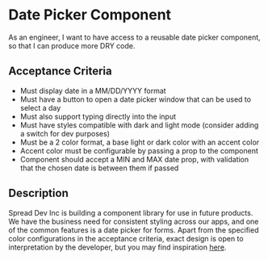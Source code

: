 # Date Picker Component
As an engineer, I want to have access to a reusable date picker component, so that I can produce more DRY code.

## Acceptance Criteria

 - Must display date in a MM/DD/YYYY format
 - Must have a button to open a date picker window that can be used to select a day
 - Must also support typing directly into the input
 - Must have styles compatible with dark and light mode (consider adding a switch for dev purposes)
 - Must be a 2 color format, a base light or dark color with an accent color
 - Accent color must be configurable by passing a prop to the component
 - Component should accept a MIN and MAX date prop, with validation that the chosen date is between them if passed

## Description
Spread Dev Inc is building a component library for use in future products. We have the business need for consistent styling across our apps, and one of the common features is a date picker for forms. Apart from the specified color configurations in the acceptance criteria, exact design is open to interpretation by the developer, but you may find inspiration [here](https://open-ui.org/static/antd-datepicker-basic-d4c1db84c8b8c461ee74091be0ddf812.gif).
